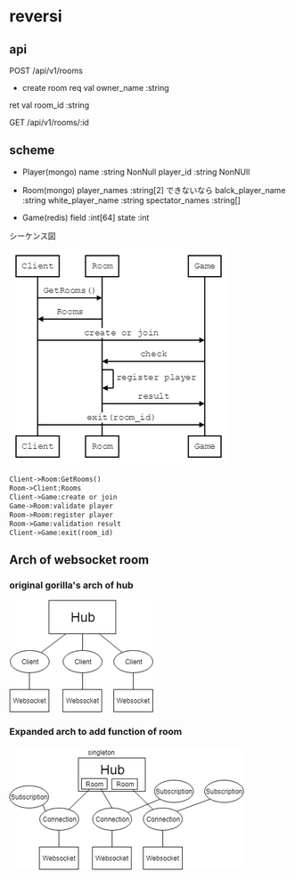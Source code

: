 # reversi

## api
POST /api/v1/rooms
- create room
req val
owner_name :string

ret val
room_id :string

GET /api/v1/rooms/:id

## scheme
- Player(mongo)
name :string NonNull
player_id :string NonNUll

- Room(mongo)
player_names :string[2]
    できないなら
    balck_player_name :string
    white_player_name :string
spectator_names :string[]

- Game(redis)
field :int[64]
state :int

シーケンス図

![arch.png](./arch.png)
```sequence
Client->Room:GetRooms()
Room->Client:Rooms
Client->Game:create or join
Game->Room:validate player
Room->Room:register player
Room->Game:validation result
Client->Game:exit(room_id)
```

## Arch of websocket room
### original gorilla's arch of hub
![](origi_arch.png) 

### Expanded arch to add function of room
![](expanded_arch.png) 